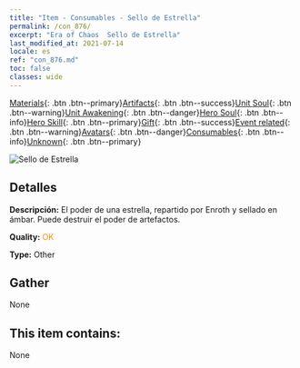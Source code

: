 ```yaml
---
title: "Item - Consumables - Sello de Estrella"
permalink: /con_876/
excerpt: "Era of Chaos  Sello de Estrella"
last_modified_at: 2021-07-14
locale: es
ref: "con_876.md"
toc: false
classes: wide
---
```

 [Materials](/ItemsES/){: .btn .btn--primary}[Artifacts](/ItemsES/Artifacts/){: .btn .btn--success}[Unit Soul](/ItemsES/UnitSoul/){: .btn .btn--warning}[Unit Awakening](/ItemsES/UnitAwakening/){: .btn .btn--danger}[Hero Soul](/ItemsES/HeroSoul/){: .btn .btn--info}[Hero Skill](/ItemsES/HeroSkill/){: .btn .btn--primary}[Gift](/ItemsES/Gift/){: .btn .btn--success}[Event related](/ItemsES/Events/){: .btn .btn--warning}[Avatars](/ItemsES/Avatars/){: .btn .btn--danger}[Consumables](/ItemsES/Consumables/){: .btn .btn--info}[Unknown](/ItemsES/Unknown/){: .btn .btn--primary}

 ![Sello de Estrella](/images/t/i_69.png)

## Detalles
 **Descripción:** El poder de una estrella, repartido por Enroth y sellado en ámbar. Puede destruir el poder de artefactos.

 **Quality:** <span style="color: #FF8C00">OK</span>

 **Type:** Other

## Gather

  None

## This item contains:

  None

